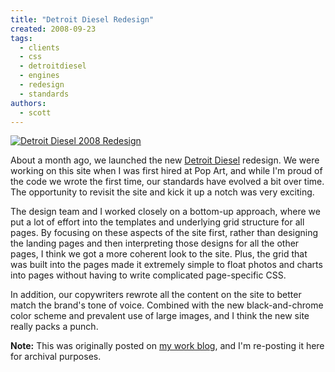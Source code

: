 ```yaml
---
title: "Detroit Diesel Redesign"
created: 2008-09-23
tags:
  - clients
  - css
  - detroitdiesel
  - engines
  - redesign
  - standards
authors:
  - scott
---
```


[![Detroit Diesel 2008 Redesign](/images/2863067365_384da9e619.jpg)](http://www.detroitdiesel.com/)

About a month ago, we launched the new [Detroit Diesel](http://www.detroitdiesel.com/) redesign. We were working on this site when I was first hired at Pop Art, and while I'm proud of the code we wrote the first time, our standards have evolved a bit over time. The opportunity to revisit the site and kick it up a notch was very exciting.

The design team and I worked closely on a bottom-up approach, where we put a lot of effort into the templates and underlying grid structure for all pages. By focusing on these aspects of the site first, rather than designing the landing pages and then interpreting those designs for all the other pages, I think we got a more coherent look to the site. Plus, the grid that was built into the pages made it extremely simple to float photos and charts into pages without having to write complicated page-specific CSS.

In addition, our copywriters rewrote all the content on the site to better match the brand's tone of voice. Combined with the new black-and-chrome color scheme and prevalent use of large images, and I think the new site really packs a punch.

**Note:** This was originally posted on [my work blog](http://blogs.popart.com/scott-vandehey/), and I'm re-posting it here for archival purposes.
